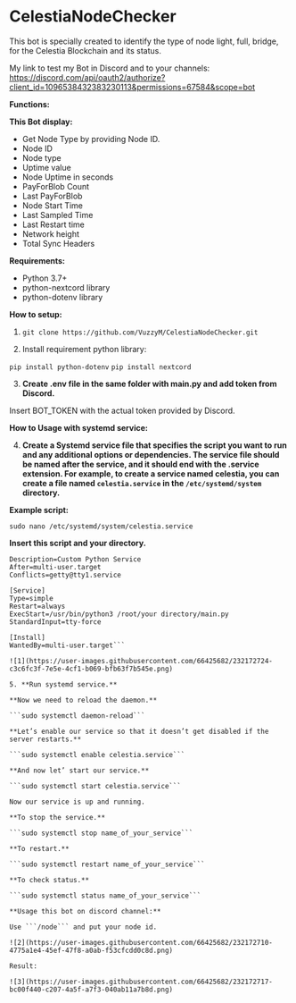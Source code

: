 # CelestiaNodeChecker
This bot is specially created to identify the type of node light, full, bridge, for the Celestia Blockchain and its status.

My link to test my Bot in Discord and to your channels: https://discord.com/api/oauth2/authorize?client_id=1096538432383230113&permissions=67584&scope=bot 

**Functions:**

**This Bot display:**

- Get Node Type by providing Node ID.
- Node ID
- Node type
- Uptime value
- Node Uptime in seconds
- PayForBlob Count
- Last PayForBlob
- Node Start Time
- Last Sampled Time
- Last Restart time
- Network height
- Total Sync Headers


**Requirements:**

- Python 3.7+
- python-nextcord library
- python-dotenv library

**How to setup:**

1. ```git clone https://github.com/VuzzyM/CelestiaNodeChecker.git```

2. Install requirement python library: 

```pip install python-dotenv```
```pip install nextcord```

3. **Create .env file in the same folder with main.py and add token from Discord.**

 Insert BOT_TOKEN with the actual token provided by Discord.

**How to Usage with systemd service:**

4. **Create a Systemd service file that specifies the script you want to run and any additional options or dependencies. The service file should be named after the service, and it should end with the .service extension. For example, to create a service named celestia, you can create a file named `celestia.service` in the `/etc/systemd/system` directory.**

**Example script:**

```sudo nano /etc/systemd/system/celestia.service```

**Insert this script and your directory.**

```[Unit]
Description=Custom Python Service
After=multi-user.target
Conflicts=getty@tty1.service

[Service]
Type=simple
Restart=always
ExecStart=/usr/bin/python3 /root/your directory/main.py
StandardInput=tty-force

[Install]
WantedBy=multi-user.target```

![1](https://user-images.githubusercontent.com/66425682/232172724-c3c6fc3f-7e5e-4cf1-b069-bfb63f7b545e.png)

5. **Run systemd service.**

**Now we need to reload the daemon.**

```sudo systemctl daemon-reload```

**Let’s enable our service so that it doesn’t get disabled if the server restarts.**

```sudo systemctl enable celestia.service```

**And now let’ start our service.**

```sudo systemctl start celestia.service```

Now our service is up and running.

**To stop the service.**

```sudo systemctl stop name_of_your_service```

**To restart.**

```sudo systemctl restart name_of_your_service```

**To check status.**

```sudo systemctl status name_of_your_service```

**Usage this bot on discord channel:**

Use ```/node``` and put your node id.

![2](https://user-images.githubusercontent.com/66425682/232172710-4775a1e4-45ef-47f8-a0ab-f53cfcdd0c8d.png)

Result:

![3](https://user-images.githubusercontent.com/66425682/232172717-bc00f440-c207-4a5f-a7f3-040ab11a7b8d.png)


